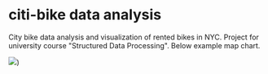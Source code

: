 # citi-bike data analysis

City bike data analysis and visualization of rented bikes in NYC. Project for university course "Structured Data Processing".
Below example map chart.

![](https://github.com/Sernoth/citi-bike-data-analysis/blob/main/example%20charts/hour_visualization.png?raw=true))
